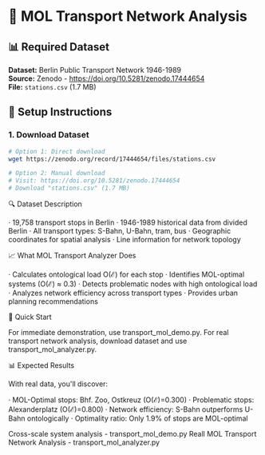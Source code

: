 # 🚆 MOL Transport Network Analysis

## 📊 Required Dataset

**Dataset:** Berlin Public Transport Network 1946-1989  
**Source:** Zenodo - https://doi.org/10.5281/zenodo.17444654  
**File:** `stations.csv` (1.7 MB)

## 🚀 Setup Instructions

### 1. Download Dataset

```bash
# Option 1: Direct download
wget https://zenodo.org/record/17444654/files/stations.csv

# Option 2: Manual download
# Visit: https://doi.org/10.5281/zenodo.17444654  
# Download "stations.csv" (1.7 MB)
```
🔍 Dataset Description

· 19,758 transport stops in Berlin
· 1946-1989 historical data from divided Berlin
· All transport types: S-Bahn, U-Bahn, tram, bus
· Geographic coordinates for spatial analysis
· Line information for network topology

📈 What MOL Transport Analyzer Does

· Calculates ontological load O(ℰ) for each stop
· Identifies MOL-optimal systems (O(ℰ) ≈ 0.3)
· Detects problematic nodes with high ontological load
· Analyzes network efficiency across transport types
· Provides urban planning recommendations

🎯 Quick Start

For immediate demonstration, use transport_mol_demo.py.
For real transport network analysis, download dataset and use transport_mol_analyzer.py.

📊 Expected Results

With real data, you'll discover:

· MOL-Optimal stops: Bhf. Zoo, Ostkreuz (O(ℰ)=0.300)
· Problematic stops: Alexanderplatz (O(ℰ)=0.800)
· Network efficiency: S-Bahn outperforms U-Bahn ontologically
· Optimality ratio: Only 1.9% of stops are MOL-optimal

Cross-scale system analysis - transport_mol_demo.py
Reall MOL Transport Network Analysis - transport_mol_analyzer.py
